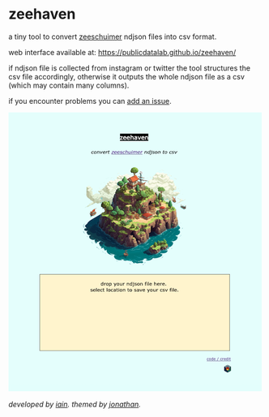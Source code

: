 # zeehaven

a tiny tool to convert [zeeschuimer](https://github.com/digitalmethodsinitiative/zeeschuimer) ndjson files into csv format.

web interface available at: https://publicdatalab.github.io/zeehaven/

if ndjson file is collected from instagram or twitter the tool structures the csv file accordingly, otherwise it outputs the whole ndjson file as a csv (which may contain many columns).

if you encounter problems you can [add an issue](https://github.com/PublicDataLab/zeehaven/issues). 

![](img/screenshot.png)

*developed by [iain](https://github.com/iaine/ndjson). themed by [jonathan](http://jonathangray.org/).*
